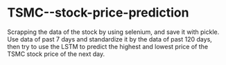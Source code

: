 # TSMC--stock-price-prediction
Scrapping the data of the stock by using selenium, and save it with pickle.
Use data of past 7 days and standardize it by the data of past 120 days, then try to use the LSTM to predict the highest and lowest price of the TSMC stock price of the next day.
